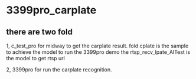 # 3399pro_carplate
## there are two fold
1, c_test_pro for midway to get the carplate result.
	fold cplate is the sample to achieve the model to run the 3399pro demo
	the rtsp_recv_lpate_AITest is the model to get rtsp url</br>

2, 3399pro for run the carplate recognition. 
